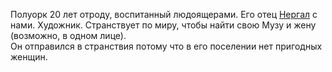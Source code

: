 Полуорк 20 лет отроду, воспитанный людоящерами. Его отец [Нергал](Нергал.md) с нами. Художник.    Странствует по миру, чтобы найти свою Музу и жену (возможно, в одном лице).   
Он отправился в странствия потому что в его поселении нет пригодных женщин.